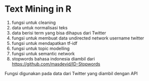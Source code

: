 # Text Mining in R
1. fungsi untuk cleaning
2. data untuk normalisasi teks
3. data berisi term yang bisa dihapus dari Twitter
4. fungsi untuk membuat data undirected network username twitter
5. fungsi untuk mendapatkan tf-idf
6. fungsi untuk topic modelling
7. fungsi untuk semantic network
8. stopwords bahasa indonesia diambil dari https://github.com/masdevid/ID-Stopwords

Fungsi digunakan pada data dari Twitter yang diambil dengan API